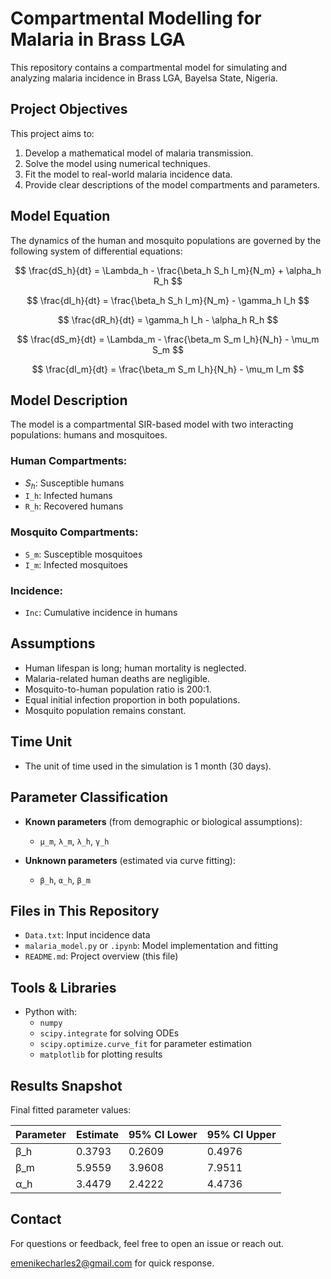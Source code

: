 # Compartmental Modelling for Malaria in Brass LGA

This repository contains a compartmental model for simulating and analyzing malaria incidence in Brass LGA, Bayelsa State, Nigeria.

## Project Objectives
This project aims to:
1. Develop a mathematical model of malaria transmission.
2. Solve the model using numerical techniques.
3. Fit the model to real-world malaria incidence data.
4. Provide clear descriptions of the model compartments and parameters.

## Model Equation

The dynamics of the human and mosquito populations are governed by the following system of differential equations:

$$
\frac{dS_h}{dt} = \Lambda_h - \frac{\beta_h S_h I_m}{N_m} + \alpha_h R_h
$$

$$
\frac{dI_h}{dt} = \frac{\beta_h S_h I_m}{N_m} - \gamma_h I_h
$$

$$
\frac{dR_h}{dt} = \gamma_h I_h - \alpha_h R_h
$$

$$
\frac{dS_m}{dt} = \Lambda_m - \frac{\beta_m S_m I_h}{N_h} - \mu_m S_m
$$

$$
\frac{dI_m}{dt} = \frac{\beta_m S_m I_h}{N_h} - \mu_m I_m
$$

##  Model Description

The model is a compartmental SIR-based model with two interacting populations: humans and mosquitoes.

### Human Compartments:
- $S_h$: Susceptible humans  
- `I_h`: Infected humans  
- `R_h`: Recovered humans  

### Mosquito Compartments:
- `S_m`: Susceptible mosquitoes  
- `I_m`: Infected mosquitoes  

### Incidence:
- `Inc`: Cumulative incidence in humans

##  Assumptions

- Human lifespan is long; human mortality is neglected.
- Malaria-related human deaths are negligible.
- Mosquito-to-human population ratio is 200:1.
- Equal initial infection proportion in both populations.
- Mosquito population remains constant.


##  Time Unit
- The unit of time used in the simulation is 1 month (30 days).
## Parameter Classification

- **Known parameters** (from demographic or biological assumptions):
  - `μ_m`, `λ_m`, `λ_h`, `γ_h`

- **Unknown parameters** (estimated via curve fitting):
  - `β_h`, `α_h`, `β_m`

##  Files in This Repository

- `Data.txt`: Input incidence data
- `malaria_model.py` or `.ipynb`: Model implementation and fitting
- `README.md`: Project overview (this file)

##  Tools & Libraries

- Python with:
  - `numpy`
  - `scipy.integrate` for solving ODEs
  - `scipy.optimize.curve_fit` for parameter estimation
  - `matplotlib` for plotting results

## Results Snapshot

Final fitted parameter values:

| Parameter | Estimate | 95% CI Lower | 95% CI Upper |
|-----------|----------|--------------|--------------|
| β_h       | 0.3793   | 0.2609       | 0.4976       |
| β_m       | 5.9559   | 3.9608       | 7.9511       |
| α_h       | 3.4479   | 2.4222       | 4.4736       |

## Contact

For questions or feedback, feel free to open an issue or reach out.

emenikecharles2@gmail.com for quick response.


